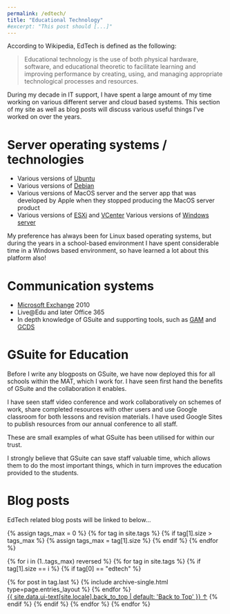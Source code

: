 ```yaml
---
permalink: /edtech/
title: "Educational Technology"
#excerpt: "This post should [...]"
---
```


According to Wikipedia, EdTech is defined as the following:

> Educational technology is the use of both physical hardware, software, and educational theoretic to facilitate learning and improving performance by creating, using, and managing appropriate technological processes and resources.

During my decade in IT support, I have spent a large amount of my time working on various different server and cloud based systems. This section of my site as well as blog posts will discuss various useful things I've worked on over the years.

# Server operating systems / technologies

* Various versions of [Ubuntu](www.ubuntu.com)
* Various versions of [Debian](www.debian.org)
* Various versions of MacOS server and the server app that was developed by Apple when they stopped producing the MacOS server product
* Various versions of [ESXi](https://www.vmware.com/uk/products/esxi-and-esx.html) and [VCenter](https://www.vmware.com/uk/products/vcenter-server.html)
Various versions of [Windows server](https://www.microsoft.com/en-gb/cloud-platform/windows-server)

My preference has always been for Linux based operating systems, but during the years in a school-based environment I have spent considerable time in a Windows based environment, so have learned a lot about this platform also!

# Communication systems

* [Microsoft Exchange](https://products.office.com/en-gb/exchange/microsoft-exchange-server) 2010
* Live@Edu and later Office 365
* In depth knowledge of GSuite and supporting tools, such as [GAM](https://github.com/jay0lee/GAM) and [GCDS](https://support.google.com/a/answer/6120989?hl=en) 

# GSuite for Education

Before I write any blogposts on GSuite, we have now deployed this for all schools within the MAT, which I work for. I have seen first hand the benefits of GSuite and the collaboration it enables.

I have seen staff video conference and work collaboratively on schemes of work, share completed resources with other users and use Google classroom for both lessons and revision materials. I have used Google Sites to publish resources from our annual conference to all staff.

These are small examples of what GSuite has been utilised for within our trust.

I strongly believe that GSuite can save staff valuable time, which allows them to do the most important things, which in turn improves the education provided to the students.

# Blog posts

EdTech related blog posts will be linked to below...

{% assign tags_max = 0 %}
{% for tag in site.tags %}
  {% if tag[1].size > tags_max %}
    {% assign tags_max = tag[1].size %}
  {% endif %}
{% endfor %}



{% for i in (1..tags_max) reversed %}
  {% for tag in site.tags %}
    {% if tag[1].size == i %}
    {% if tag[0] == "edtech" %}

<div class="entries-{{ page.entries_layout | default: 'list' }}">
          {% for post in tag.last %}
            {% include archive-single.html type=page.entries_layout %}
          {% endfor %}
</div>
<a href="#page-title" class="back-to-top">{{ site.data.ui-text[site.locale].back_to_top | default: 'Back to Top' }} &uarr;</a></section>
    {% endif %}
    {% endif %}
  {% endfor %}
{% endfor %}